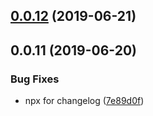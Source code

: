 ## [0.0.12](https://github.com/finvernizzi/paths_lib/compare/v0.0.11...v0.0.12) (2019-06-21)



## 0.0.11 (2019-06-20)


### Bug Fixes

* npx for changelog ([7e89d0f](https://github.com/finvernizzi/paths_lib/commit/7e89d0f))



